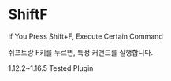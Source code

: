 # ShiftF
If You Press Shift+F, Execute Certain Command

쉬프트랑 F키를 누르면, 특정 커맨드를 실행합니다.

1.12.2~1.16.5 Tested Plugin
